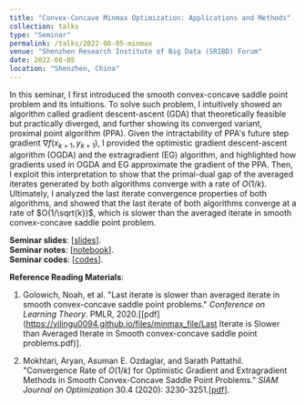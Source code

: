 ```yaml
---
title: "Convex-Concave Minmax Optimization: Applications and Methods"
collection: talks
type: "Seminar"
permalink: /talks/2022-08-05-minmax
venue: "Shenzhen Research Institute of Big Data (SRIBD) Forum"
date: 2022-08-05
location: "Shenzhen, China"
---
```


In this seminar, I first introduced the smooth convex-concave saddle point problem and its intuitions. To solve such problem, I intuitively showed an algorithm called gradient descent-ascent (GDA) that theoretically feasible but practically diverged, and further showing its converged variant, proximal point algorithm (PPA). Given the intractability of PPA's future step gradient $\nabla f(x_{k+1},y_{k+1})$, I provided the optimistic gradient descent-ascent algorithm (OGDA) and the extragradient (EG) algorithm, and highlighted how gradients used in OGDA and EG approximate the gradient of the PPA. Then, I exploit this interpretation to show that the primal-dual gap of the averaged iterates generated by both algorithms converge with a rate of $O(1/k)$. Ultimately, I analyzed the last iterate convergence properties of both algorithms, and showed that the last iterate of both algorithms converge at a rate of $O(1/\sqrt{k})$, which is slower than the averaged iterate in smooth convex-concave saddle point problem.

**Seminar slides**: \[[slides](https://github.com/yilingu0094/yilingu0094.github.io/tree/master/files/minmax_file/minmax_opt_gu.pdf)\].
<br/>
**Seminar notes**: \[[notebook](https://github.com/yilingu0094/yilingu0094.github.io/tree/master/files/minmax_file/notebook_minmax_gu.pdf)\].
<br/>
**Seminar codes**: \[[codes](https://github.com/yilingu0094/yilingu0094.github.io/tree/master/files/minmax_codes)\].

**Reference Reading Materials**:

1. Golowich, Noah, et al. "Last iterate is slower than averaged iterate in smooth convex-concave saddle point problems." *Conference on Learning Theory*. PMLR, 2020.\[[pdf](https://yilingu0094.github.io/files/minmax_file/Last Iterate is Slower than Averaged Iterate in Smooth convex-concave saddle point problems.pdf)\].

2. Mokhtari, Aryan, Asuman E. Ozdaglar, and Sarath Pattathil. "Convergence Rate of $O(1/k)$ for Optimistic Gradient and Extragradient Methods in Smooth Convex-Concave Saddle Point Problems." *SIAM Journal on Optimization* 30.4 (2020): 3230-3251.\[[pdf](https://yilingu0094.github.io/files/minmax_file/19m127375x.pdf)\].

